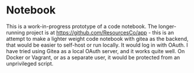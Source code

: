 # Notebook

This is a work-in-progress prototype of a code notebook. The longer-running
project is at https://github.com/ResourcesCo/app - this is an attempt to
make a lighter weight code notebook with gitea as the backend, that would
be easier to self-host or run locally. It would log in with OAuth. I have
tried using Gitea as a local OAuth server, and it works quite well. On
Docker or Vagrant, or as a separate user, it would be protected from an
unprivileged script.